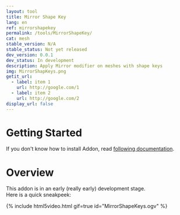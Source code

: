 ```yaml
---
layout: tool
title: Mirror Shape Key
lang: en
ref: mirrorshapekey
permalink: /tools/MirrorShapeKey/
cat: mesh
stable_version: N/A
stable_status: Not yet released
dev_version: 0.0.1
dev_status: In development
description: Apply Mirror modifier on meshes with shape keys
img: MirrorShapKeys.png
getit_url:
  - label: item 1
    url: http://google.com/1
  - label: item 2
    url: http://google.com/2
display_url: false
---
```


# Getting Started
If you don't know how to install Addon, read [following documentation]({{site.base_url}}/AddonInstallation/).  

# Overview

This addon is in an early (really early) development stage.  
Here is a quick sneakpeek:  

{% include html5video.html gif=true id="MirrorShapeKeys.ogv" %}
